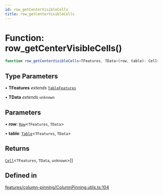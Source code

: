 ```yaml
---
id: row_getCenterVisibleCells
title: row_getCenterVisibleCells
---
```


# Function: row\_getCenterVisibleCells()

```ts
function row_getCenterVisibleCells<TFeatures, TData>(row, table): Cell<TFeatures, TData, unknown>[]
```

## Type Parameters

• **TFeatures** *extends* [`TableFeatures`](../interfaces/tablefeatures.md)

• **TData** *extends* `unknown`

## Parameters

• **row**: [`Row`](../type-aliases/row.md)\<`TFeatures`, `TData`\>

• **table**: [`Table`](../type-aliases/table.md)\<`TFeatures`, `TData`\>

## Returns

[`Cell`](../type-aliases/cell.md)\<`TFeatures`, `TData`, `unknown`\>[]

## Defined in

[features/column-pinning/ColumnPinning.utils.ts:104](https://github.com/TanStack/table/blob/b1e6b79157b0debc7222660572b06c8b857f4605/packages/table-core/src/features/column-pinning/ColumnPinning.utils.ts#L104)
